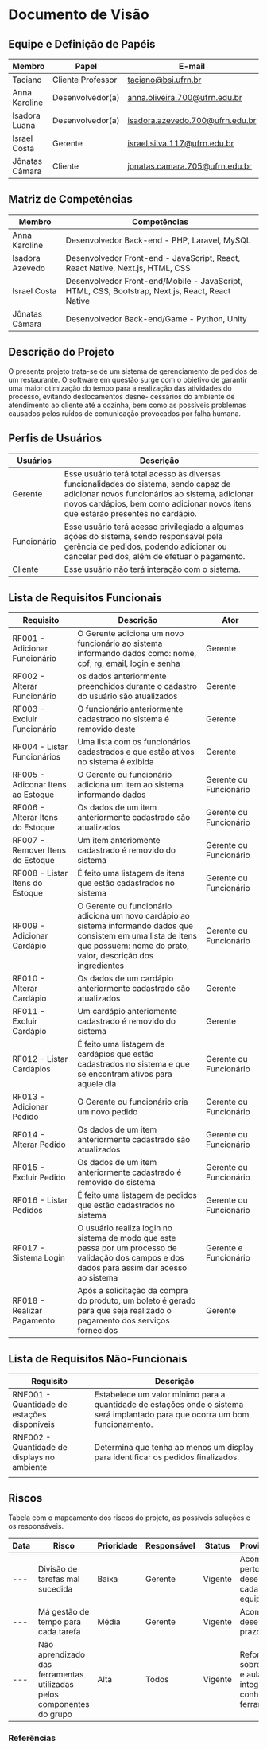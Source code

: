 # Documento de Visão

## Equipe e Definição de Papéis

| Membro         | Papel             | E-mail                          |
| -------------- | ----------------- | ------------------------------- |
| Taciano        | Cliente Professor | taciano@bsi.ufrn.br             |
| Anna Karoline  | Desenvolvedor(a)  | anna.oliveira.700@ufrn.edu.br   |
| Isadora Luana  | Desenvolvedor(a)  | isadora.azevedo.700@ufrn.edu.br |
| Israel Costa   | Gerente           | israel.silva.117@ufrn.edu.br    |
| Jônatas Câmara | Cliente           | jonatas.camara.705@ufrn.edu.br  |

## Matriz de Competências

| Membro          | Competências                                                                                    |
| --------------- | ----------------------------------------------------------------------------------------------- |
| Anna Karoline   | Desenvolvedor Back-end - PHP, Laravel, MySQL                                                    |
| Isadora Azevedo | Desenvolvedor Front-end - JavaScript, React, React Native, Next.js, HTML, CSS                   |
| Israel Costa    | Desenvolvedor Front-end/Mobile - JavaScript, HTML, CSS, Bootstrap, Next.js, React, React Native |
| Jônatas Câmara  | Desenvolvedor Back-end/Game - Python, Unity                                                     |

## Descrição do Projeto

O presente projeto trata-se de um sistema de gerenciamento de pedidos de um restaurante. O software em questão surge com o objetivo de garantir uma maior otimização
do tempo para a realização das atividades do processo, evitando deslocamentos desne-
cessários do ambiente de atendimento ao cliente até a cozinha, bem como as possíveis
problemas causados pelos ruídos de comunicação provocados por falha humana.

## Perfis de Usuários

| Usuários    | Descrição                                                                                                                                                                                                                   |
| ----------- | --------------------------------------------------------------------------------------------------------------------------------------------------------------------------------------------------------------------------- |
| Gerente     | Esse usuário terá total acesso às diversas funcionalidades do sistema, sendo capaz de adicionar novos funcionários ao sistema, adicionar novos cardápios, bem como adicionar novos itens que estarão presentes no cardápio. |
| Funcionário | Esse usuário terá acesso privilegiado a algumas ações do sistema, sendo responsável pela gerência de pedidos, podendo adicionar ou cancelar pedidos, além de efetuar o pagamento.                                           |
| Cliente     | Esse usuário não terá interação com o sistema.                                                                                                                                                                              |

## Lista de Requisitos Funcionais

| Requisito                         | Descrição                                                                                                                                                                        | Ator                   |
| --------------------------------- | -------------------------------------------------------------------------------------------------------------------------------------------------------------------------------- | ---------------------- |
| RF001 - Adicionar Funcionário     | O Gerente adiciona um novo funcionário ao sistema informando dados como: nome, cpf, rg, email, login e senha                                                                     | Gerente                |
| RF002 - Alterar Funcionário       | os dados anteriormente preenchidos durante o cadastro do usuário são atualizados                                                                                                 | Gerente                |
| RF003 - Excluir Funcionário       | O funcionário anteriormente cadastrado no sistema é removido deste                                                                                                               | Gerente                |
| RF004 - Listar Funcionários       | Uma lista com os funcionários cadastrados e que estão ativos no sistema é exibida                                                                                                | Gerente                |
| RF005 - Adiconar Itens ao Estoque | O Gerente ou funcionário adiciona um item ao sistema informando dados                                                                                                            | Gerente ou Funcionário |
| RF006 - Alterar Itens do Estoque  | Os dados de um item anteriormente cadastrado são atualizados                                                                                                                     | Gerente ou Funcionário |
| RF007 - Remover Itens do Estoque  | Um item anteriomente cadastrado é removido do sistema                                                                                                                            | Gerente ou Funcionário |
| RF008 - Listar Itens do Estoque   | É feito uma listagem de itens que estão cadastrados no sistema                                                                                                                   | Gerente ou Funcionário |
| RF009 - Adicionar Cardápio        | O Gerente ou funcionário adiciona um novo cardápio ao sistema informando dados que consistem em uma lista de itens que possuem: nome do prato, valor, descrição dos ingredientes | Gerente ou Funcionário |
| RF010 - Alterar Cardápio          | Os dados de um cardápio anteriormente cadastrado são atualizados                                                                                                                 | Gerente                |
| RF011 - Excluir Cardápio          | Um cardápio anteriomente cadastrado é removido do sistema                                                                                                                        | Gerente                |
| RF012 - Listar Cardápios          | É feito uma listagem de cardápios que estão cadastrados no sistema e que se encontram ativos para aquele dia                                                                     | Gerente ou Funcionário |
| RF013 - Adicionar Pedido          | O Gerente ou funcionário cria um novo pedido                                                                                                                                     | Gerente ou Funcionário |
| RF014 - Alterar Pedido            | Os dados de um item anteriormente cadastrado são atualizados                                                                                                                     | Gerente ou Funcionário |
| RF015 - Excluir Pedido            | Os dados de um item anteriormente cadastrado é removido do sistema                                                                                                               | Gerente ou Funcionário |
| RF016 - Listar Pedidos            | É feito uma listagem de pedidos que estão cadastrados no sistema                                                                                                                 | Gerente ou Funcionário |
| RF017 - Sistema Login             | O usuário realiza login no sistema de modo que este passa por um processo de validação dos campos e dos dados para assim dar acesso ao sistema                                   | Gerente e Funcionário  |
| RF018 - Realizar Pagamento        | Após a solicitação da compra do produto, um boleto é gerado para que seja realizado o pagamento dos serviços fornecidos                                                          | Gerente                |

## Lista de Requisitos Não-Funcionais

| Requisito                                   | Descrição                                                                                                                     |
| ------------------------------------------- | ----------------------------------------------------------------------------------------------------------------------------- |
| RNF001 - Quantidade de estações disponíveis | Estabelece um valor mínimo para a quantidade de estações onde o sistema será implantado para que ocorra um bom funcionamento. |
| RNF002 - Quantidade de displays no ambiente | Determina que tenha ao menos um display para identificar os pedidos finalizados.                                              |
|                                             |

## Riscos

Tabela com o mapeamento dos riscos do projeto, as possíveis soluções e os responsáveis.

| Data | Risco                                                                 | Prioridade | Responsável | Status  | Providência/Solução                                                                     |
| ---- | --------------------------------------------------------------------- | ---------- | ----------- | ------- | --------------------------------------------------------------------------------------- |
| ---  | Divisão de tarefas mal sucedida                                       | Baixa      | Gerente     | Vigente | Acompanhar de perto o desenvolvimento de cada membro da equipe                          |
| ---  | Má gestão de tempo para cada tarefa                                   | Média      | Gerente     | Vigente | Acompanhar o desenvolvimento e prazo de cada tarefa.                                    |
| ---  | Não aprendizado das ferramentas utilizadas pelos componentes do grupo | Alta       | Todos       | Vigente | Reforçar estudos sobre as ferramentas e aulas com a integrante que conhece a ferramenta |

### Referências
